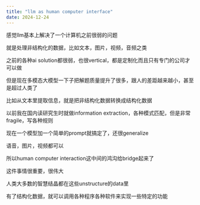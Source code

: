 ```yaml
---
title: "llm as human computer interface"
date: 2024-12-24
---
```


感觉llm基本上解决了一个计算机之前很弱的问题

就是处理非结构化的数据，比如文本，图片，视频，音频之类

之前的各种ai solution都很弱，也很vertical，都是定制化而且只有专门的公司才可以做

但是现在多模态大模型一下子把解题质量提升了很多，跟人的差距越来越小，甚至是超过人类了

比如从文本里提取信息，就是把非结构化数据转换成结构化数据

以前我在国内读研究生时就做information extraction，各种模式匹配，但是非常fragile，写各种规则

现在一个模型加一个简单的prompt就搞定了，还很generalize

语音，图片，视频都可以

所以human computer interaction这中间的鸿沟给bridge起来了

这件事情很重要，很伟大

人类大多数的智慧结晶都在这些unstructure的data里

有了结构化数据，就可以调用各种程序各种软件来实现一些特定的功能
